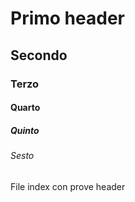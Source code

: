 # Primo header
## Secondo 
### Terzo
#### Quarto
##### Quinto
###### Sesto
File index con prove header 
